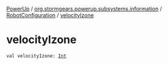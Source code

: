 [PowerUp](../../index.md) / [org.stormgears.powerup.subsystems.information](../index.md) / [RobotConfiguration](index.md) / [velocityIzone](./velocity-izone.md)

# velocityIzone

`val velocityIzone: `[`Int`](https://kotlinlang.org/api/latest/jvm/stdlib/kotlin/-int/index.html)